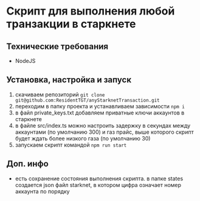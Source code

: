 # Скрипт для выполнения любой транзакции в старкнете

## Технические требования

- NodeJS

## Установка, настройка и запуск

1. скачиваем репозиторий `git clone git@github.com:ResidentTGT/anyStarknetTransaction.git`
2. переходим в папку проекта и устанавливаем зависимости `npm i`
3. в файл private_keys.txt добавляем приватные ключи аккаунтов в старкнете
4. в файле src/index.ts можно настроить задержку в секундах между аккаунтами (по умолчанию 300) и газ прайс, выше которого скрипт будет ждать более низкого газа (по умолчанию 30)
5. запускаем скрипт командой `npm run start`

## Доп. инфо

- есть сохранение состояния выполнения скрипта. в папке states создается json файл starknet, в котором цифра означает номер аккаунта по порядку
